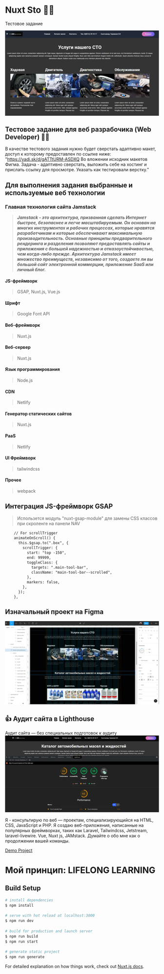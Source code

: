 # Nuxt Sto 🧑‍💻
Тестовое задание 

![Главная страница](https://github.com/poliweb/nuxt-sto/blob/master/assets/img/STO_Site.jpg "Главная страница тестового задания")

## Тестовое задание для веб разрабочика (Web Developer) 👨‍💻

В качестве тестового задания нужно будет сверстать адаптивно макет, доступ к которому предоставлен по ссылке ниже:
"https://yadi.sk/d/gATTtURM-ASDXQ
Во вложении исходник макетов Фигма.
Задача - адаптивно сверстать, выложить себе на хостинг и прислать ссылку для просмотре.
Указать как тестировали верстку."

## Для выполнения задания выбранные и используемые веб технологии

### Главная технология сайта Jamstack

> ***Jamstack - это архитектура, призванная сделать Интернет быстрее, безопаснее и легче масштабируемым. Он основан на многих инструментах и рабочих процессах, которые нравятся разработчикам и которые обеспечивают максимальную производительность. Основные принципы предварительного рендеринга и разделения позволяют предоставлять сайты и приложения с большей надежностью и отказоустойчивостью, чем когда-либо прежде. Архитектура Jamstack имеет множество преимуществ, независимо от того, создаете ли вы большой сайт электронной коммерции, приложение SaaS или личный блог.***

#### JS-фреймворк
> GSAP,
> Nuxt.js,
> Vue.js

#### Шрифт
> Google Font API

#### Веб-фреймворк
> Nuxt.js

#### Веб-сервер
> Nuxt.js

#### Язык программирования
> Node.js

#### CDN
> Netlify

#### Генератор статических сайтов
> Nuxt.js

#### PaaS
> Netlify

#### UI Фреймворк
> tailwindcss

#### Прочее
> webpack

## Интеграция JS-фреймворк GSAP

> Использeтся модуль "nuxt-gsap-module" для замены CSS классов при скроленге на панели NAV 

```
    // For scrollTrigger
    animateOnScroll() {
      this.$gsap.to(".box", {
        scrollTrigger: {
          start: "top -150",
          end: 99999,
          toggleClass: {
            targets: ".main-tool-bar",
            className: "main-tool-bar--scrolled",
          },
          markers: false,
        },
      });
    },
```

## Изначальный проект на Figma

![Протатип в Figma](https://github.com/poliweb/nuxt-sto/blob/master/assets/img/STO_Site_Figma.jpg "Протатип в Figma")




## 👍 Аудит сайта в Lighthouse

Аудит сайта — без специальных подготовок к аудиту
![Аудит сайта](https://github.com/poliweb/nuxt-sto/blob/master/assets/img/STO_Site_Audit.jpg "Аудит сайта в Lighthouse")

Я - консультирую по веб — проектам, специализирующийся на HTML, CSS, JavaScript и PHP. Я создаю веб-приложения, написанные на популярных фреймворках, таких как Laravel, Tailwindcss, Jetstream, laravel-livewire.
Vue, Nuxt js, JAMstack.
Думайте о обо мне как о продолжении вашей команды.

<a href="https://focused-bhaskara-227f39.netlify.app/" target="_blank">Demo Project</a>


# Мой принцип: LIFELONG LEARNING

## Build Setup

```bash
# install dependencies
$ npm install

# serve with hot reload at localhost:3000
$ npm run dev

# build for production and launch server
$ npm run build
$ npm run start

# generate static project
$ npm run generate
```

For detailed explanation on how things work, check out [Nuxt.js docs](https://nuxtjs.org).
